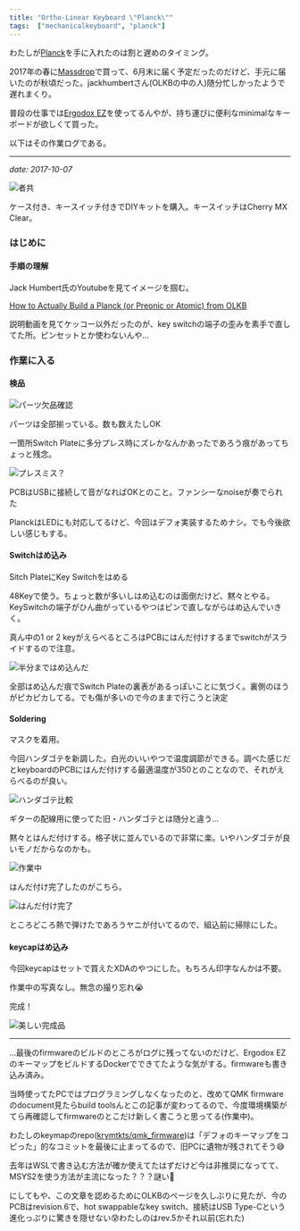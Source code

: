 ```yaml
---
title: "Ortho-Linear Keyboard \"Planck\""
tags:  ["mechanicalkeyboard", "planck"]
---
```


わたしが[Planck](https://olkb.com/planck/)を手に入れたのは割と遅めのタイミング。

2017年の春に[Massdrop](https://www.massdrop.com/)で買って、6月末に届く予定だったのだけど、手元に届いたのが秋頃だった。jackhumbertさん(OLKBの中の人)随分忙しかったようで遅れまくり。

普段の仕事では[Ergodox EZ](https://ergodox-ez.com/)を使ってるんやが、持ち運びに便利なminimalなキーボードが欲しくて買った。

以下はその作業ログである。

<hr/>

_date: 2017-10-07_

![者共](/img/2019-01-14-planck/planck-case-keyswitches.jpg)

ケース付き、キースイッチ付きでDIYキットを購入。キースイッチはCherry MX Clear。

### はじめに

#### 手順の理解

Jack Humbert氏のYoutubeを見てイメージを掴む。

[How to Actually Build a Planck (or Preonic or Atomic) from OLKB](https://www.youtube.com/watch?v=S2FApwzVxAQ)

説明動画を見てケッコー以外だったのが、key switchの端子の歪みを素手で直してた所。ピンセットとか使わないんや...

### 作業に入る

#### 検品

![パーツ欠品確認](/img/2019-01-14-planck/planck-picking.jpg)

パーツは全部揃っている。数も数えたしOK

一箇所Switch Plateに多分プレス時にズレかなんかあったであろう痕があってちょっと残念。

![プレスミス？](/img/2019-01-14-planck/planck-unfortunate.jpg)

PCBはUSBに接続して音がなればOKとのこと。ファンシーなnoiseが奏でられた

PlanckはLEDにも対応してるけど、今回はデフォ実装するためナシ。でも今後欲しい感じもする。

#### Switchはめ込み

Sitch PlateにKey Switchをはめる

48Keyで使う。ちょっと数が多いしはめ込むのは面倒だけど、黙々とやる。
KeySwitchの端子がひん曲がっているやつはピンで直しながらはめ込んでいきく。

真ん中の1 or 2 keyがえらべるところはPCBにはんだ付けするまでswitchがスライドするので注意。

![半分まではめ込んだ](/img/2019-01-14-planck/planck-half.jpg)

全部はめ込んだ痕でSwitch Plateの裏表があるっぽいことに気づく。裏側のほうがピカピカしてる。でも傷が多いので今のままで行こうと決定

#### Soldering

マスクを着用。

今回ハンダゴテを新調した。白光のいいやつで温度調節ができる。調べた感じだとkeyboardのPCBにはんだ付けする最適温度が350とのことなので、それがえらべるのが良い。

![ハンダゴテ比較](/img/2019-01-14-planck/planck-solders.jpg)

ギターの配線用に使ってた旧・ハンダゴテとは随分と違う...

黙々とはんだ付けする。格子状に並んでいるので非常に楽。いやハンダゴテが良いモノだからなのかも。

![作業中](/img/2019-01-14-planck/planck-soldering.jpg)

はんだ付け完了したのがこちら。

![はんだ付け完了](/img/2019-01-14-planck/planck-soldered.jpg)

ところどころ熱で弾けたであろうヤニが付いてるので、組込前に掃除にした。

#### keycapはめ込み

今回keycapはセットで買えたXDAのやつにした。もちろん印字なんかは不要。

作業中の写真なし。無念の撮り忘れ😭

完成！

![美しい完成品](/img/2019-01-14-planck/planck-complete.jpg)

<hr/>

...最後のfirmwareのビルドのところがログに残ってないのだけど、Ergodox EZのキーマップをビルドするDockerでできてたような気がする。firmwareも書き込み済み。

当時使ってたPCではプログラミングしなくなったのと、改めてQMK firmwareのdocument見たらbuild toolsんとこの記事が変わってるので、今度環境構築がてら再確認してfirmwareのとこだけ新しく書こうと思ってる(作業中)。

わたしのkeymapのrepo([krymtkts/qmk_firmware](https://github.com/krymtkts/qmk_firmware))は「デフォのキーマップをコピった」的なコミットを最後に止まってるので、旧PCに遺物が残されてそう😅

去年はWSLで書き込む方法が確か使えてたはずだけど今は非推奨になってて、MSYS2を使う方法が主流になった？？？謎い🤔

にしてもや、この文章を認めるためにOLKBのページを久しぶりに見たが、今のPCBはrevision.6で、hot swappableなkey switch、接続はUSB Type-Cという進化っぷりに驚きを隠せない😰わたしのはrev.5かそれ以前(忘れた)
